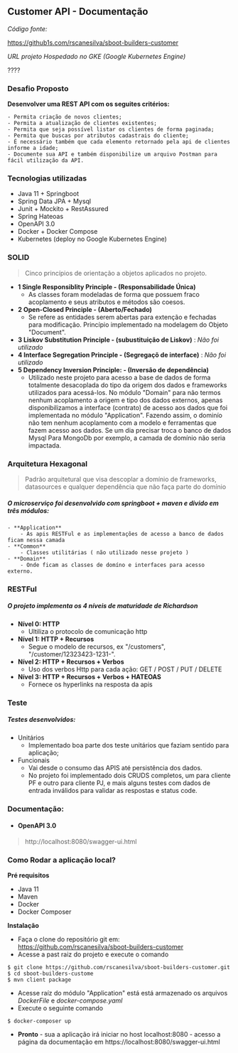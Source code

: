 ## Customer API - Documentação

*Código fonte:* 

https://github1s.com/rscanesilva/sboot-builders-customer

*URL projeto Hospedado no GKE (Google Kubernetes Engine)*

????

### Desafio Proposto

**Desenvolver uma REST API com os seguites critérios:**

    - Permita criação de novos clientes;
    - Permita a atualização de clientes existentes;
    - Permita que seja possível listar os clientes de forma paginada;
    - Permita que buscas por atributos cadastrais do cliente;
    - É necessário também que cada elemento retornado pela api de clientes informe a idade;
    - Documente sua API e também disponibilize um arquivo Postman para fácil utilização da API.
 
### Tecnologias utilizadas

- Java 11 + Springboot
- Spring Data JPA + Mysql
- Junit + Mockito + RestAssured
- Spring Hateoas
- OpenAPI 3.0
- Docker + Docker Compose
- Kubernetes (deploy no Google Kubernetes Engine)

### SOLID
> Cinco princípios de orientação a objetos aplicados no projeto.

- **1 Single Responsiblity Principle - (Responsabilidade Única)**
    - As classes foram modeladas de forma que possuem fraco acoplamento e seus atributos e métodos são coesos.
- **2 Open-Closed Principle - (Aberto/Fechado)**
    - Se refere as entidades serem abertas para extenção e fechadas para modificação. Princípio implementado na modelagem do Objeto "Document".
- **3 Liskov Substitution Principle - (subustituição de Liskov)**  : *Não foi utilizado*
- **4 Interface Segregation Principle - (Segregaçõ de interface)**  : *Não foi utilizado*
- **5 Dependency Inversion Principle: - (Inversão de dependência)**
    - Utilizado neste projeto para acesso a base de dados de forma totalmente desacoplada do tipo da origem dos dados e frameworks utilizados para acessá-los. No módulo "Domain" para não termos nenhum acoplamento a origem e tipo dos dados externos, apenas disponibilizamos a interface (contrato) de acesso aos dados que foi implementada no módulo "Application". 
    Fazendo assim, o dominío não tem nenhum acoplamento com a modelo e ferramentas que fazem acesso aos dados. Se um dia precisar troca o banco de dados Mysql Para MongoDb por exemplo, a camada de domínio não seria impactada.

### Arquitetura Hexagonal
> Padrão arquitetural que visa descoplar a domínio de frameworks, datasources e qualquer dependência que não faça parte do domínio 

##### O microserviço foi desenvolvido com springboot + maven e divido em três módulos:
    - **Application**
        - As apis RESTFul e as implementações de acesso a banco de dados ficam nessa camada
    - **Common**
        - Classes utilitárias ( não utilizado nesse projeto )
    - **Domain**
        - Onde ficam as classes de domíno e interfaces para acesso externo.

### RESTFul
#####  O projeto implementa os 4 níveis de maturidade de Richardson

- **Nível 0: HTTP**
    - Ultiliza o protocolo de comunicação http
- **Nível 1: HTTP + Recursos**
    - Segue o modelo de recursos, ex "/customers", "/customer/12323423-1231-".
- **Nível 2: HTTP + Recursos + Verbos**
    - Uso dos verbos Http para cada ação: GET / POST / PUT / DELETE
- **Nível 3: HTTP + Recursos + Verbos + HATEOAS**
    - Fornece os hyperlinks na resposta da apis

### Teste
##### Testes desenvolvidos:
- Unitários
    - Implementado boa parte dos teste unitários que faziam sentido para aplicação;
- Funcionais
    - Vai desde o consumo das APIS até persistência dos dados.
    - No projeto foi implementado dois CRUDS completos, um para cliente PF e outro para cliente PJ, e mais alguns testes com dados de entrada inválidos para validar as respostas e status code.
    
### Documentação:
- #### OpenAPI 3.0
> http://localhost:8080/swagger-ui.html

### Como Rodar a aplicação local?
**Pré requisitos**

- Java 11 
- Maven 
- Docker
- Docker Composer 

**Instalação**

- Faça o clone do repositório git em: https://github.com/rscanesilva/sboot-builders-customer
- Acesse a past raiz do projeto e execute o comando
```
$ git clone https://github.com/rscanesilva/sboot-builders-customer.git
$ cd sboot-builders-custome
$ mvn client package
```

- Acesse raíz do módulo "Application" está está armazenado os arquivos *DockerFile* e *docker-compose.yaml*
- Execute o seguinte comando
```
$ docker-composer up
```
- **Pronto** - sua a aplicação irá iniciar no host localhost:8080 - acesso a página da documentação em https://localhost:8080/swagger-ui.html

